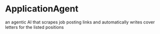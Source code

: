 # ApplicationAgent
an agentic AI that scrapes job posting links and automatically writes cover letters for the listed positions
